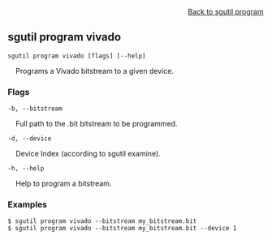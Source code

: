 <div id="readme" class="Box-body readme blob js-code-block-container">
<article class="markdown-body entry-content p-3 p-md-6" itemprop="text">
<p align="right">
<a href="https://github.com/fpgasystems/sgrt/blob/main/cli/manual/sgutil-program.md#sgutil-program">Back to sgutil program</a>
</p>

## sgutil program vivado

<code>sgutil program vivado [flags] [--help]</code>
<p>
  &nbsp; &nbsp; Programs a Vivado bitstream to a given device.
</p>

### Flags
<code>-b, --bitstream <string></code>
<p>
  &nbsp; &nbsp; Full path to the .bit bitstream to be programmed.
</p>

<code>-d, --device <string></code>
<p>
  &nbsp; &nbsp; Device Index (according to sgutil examine).
</p>

<!-- <code>    --driver <string></code>
<p>
  &nbsp; &nbsp; Driver (.ko) file path.
</p> -->

<!-- <code>-l, --ltx <string></code>
<p>
  &nbsp; &nbsp; Specifies a .ltx debug probes file.
</p>

<code>-n, --name <string></code>
<p>
  &nbsp; &nbsp; FPGA's device name. See <a href="https://github.com/fpgasystems/sgrt/blob/main/cli/manual/sgutil-get-device.md">sgutil get device</a>.
</p>

<code>-s, --serial <string></code>
<p>
  &nbsp; &nbsp; FPGA's serial number. See <a href="https://github.com/fpgasystems/sgrt/blob/main/cli/manual/sgutil-get-serial.md">sgutil get serial</a>.
</p> -->

<code>-h, --help <string></code>
<p>
  &nbsp; &nbsp; Help to program a bitstream.
</p>

### Examples
```
$ sgutil program vivado --bitstream my_bitstream.bit 
$ sgutil program vivado --bitstream my_bitstream.bit --device 1 
```